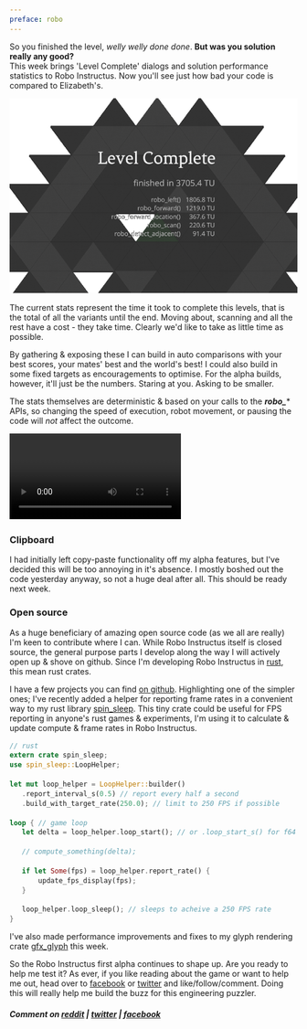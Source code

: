 ```yaml
---
preface: robo
---
```


So you finished the level, *welly welly done done*. **But was you solution really any good?**
<br/>This week brings 'Level Complete' dialogs and solution performance statistics to Robo Instructus. Now you'll see just how bad your code is compared to Elizabeth's.

![](/assets/2017-09-08/level-complete-screen.png "Stats!")

The current stats represent the time it took to complete this levels, that is the total of all the variants until the end. Moving about, scanning and all the rest have a cost - they take time. Clearly we'd like to take as little time as possible.

By gathering & exposing these I can build in auto comparisons with your best scores, your mates' best and the world's best!
I could also build in some fixed targets as encouragements to optimise. For the alpha builds, however, it'll just be the numbers. Staring at you. Asking to be smaller.

The stats themselves are deterministic & based on your calls to the ***robo_**** APIs, so changing the speed of execution, robot movement, or pausing the code will *not* affect the outcome.

<video src="/assets/2017-09-08/level-complete.mp4" controls loop autoplay></video>

### Clipboard
I had initially left copy-paste functionality off my alpha features, but I've decided this will be too annoying in it's absence. I mostly boshed out the code yesterday anyway, so not a huge deal after all. This should be ready next week.

### Open source
As a huge beneficiary of amazing open source code (as we all are really) I'm keen to contribute where I can. While Robo Instructus itself is closed source, the general purpose parts I develop along the way I will actively open up & shove on github. Since I'm developing Robo Instructus in [rust](https://www.rust-lang.org), this mean rust crates.

I have a few projects you can find [on github](https://github.com/alexheretic). Highlighting one of the simpler ones; I've recently added a helper for reporting frame rates in a convenient way to my rust library [spin_sleep](https://github.com/alexheretic/spin-sleep).
This tiny crate could be useful for FPS reporting in anyone's rust games & experiments, I'm using it to calculate & update compute & frame rates in Robo Instructus.

```rust
// rust
extern crate spin_sleep;
use spin_sleep::LoopHelper;

let mut loop_helper = LoopHelper::builder()
   .report_interval_s(0.5) // report every half a second
   .build_with_target_rate(250.0); // limit to 250 FPS if possible

loop { // game loop
   let delta = loop_helper.loop_start(); // or .loop_start_s() for f64 seconds

   // compute_something(delta);

   if let Some(fps) = loop_helper.report_rate() {
       update_fps_display(fps);
   }

   loop_helper.loop_sleep(); // sleeps to acheive a 250 FPS rate
}
```

I've also made performance improvements and fixes to my glyph rendering crate [gfx_glyph](https://github.com/alexheretic/gfx-glyph) this week.

So the Robo Instructus first alpha continues to shape up. Are you ready to help me test it? As ever, if you like reading about the game or want to help me out, head over to [facebook](https://www.facebook.com/alexbutlergames) or [twitter](https://twitter.com/alexbutlergames) and like/follow/comment. Doing this will really help me build the buzz for this engineering puzzler.

##### Comment on [reddit](https://www.reddit.com/r/devblogs/comments/6yugy6/robo_instructus_adding_performance_statistics_how/) | [twitter](https://twitter.com/alexbutlergames/status/906133079705694211) | [facebook](https://www.facebook.com/alexbutlergames/posts/1584201418333906)
